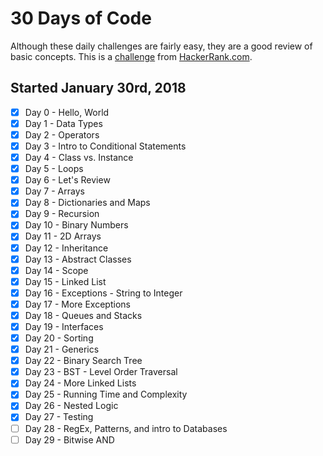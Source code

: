 # 30 Days of Code

Although these daily challenges are fairly easy, they are a good review of basic concepts.
This is a [challenge](https://www.hackerrank.com/domains/tutorials/30-days-of-code) from [HackerRank.com](www.hackerrank.com).

## Started January 30rd, 2018

- [x] Day 0 - Hello, World
- [x] Day 1 - Data Types  
- [x] Day 2 - Operators  
- [x] Day 3 - Intro to Conditional Statements  
- [x] Day 4 - Class vs. Instance
- [x] Day 5 - Loops
- [x] Day 6 - Let's Review
- [x] Day 7 - Arrays
- [x] Day 8 - Dictionaries and Maps
- [x] Day 9 - Recursion
- [x] Day 10 - Binary Numbers
- [x] Day 11 - 2D Arrays
- [x] Day 12 - Inheritance
- [x] Day 13 - Abstract Classes
- [x] Day 14 - Scope
- [x] Day 15 - Linked List
- [x] Day 16 - Exceptions - String to Integer
- [x] Day 17 - More Exceptions
- [x] Day 18 - Queues and Stacks
- [x] Day 19 - Interfaces
- [x] Day 20 - Sorting
- [x] Day 21 - Generics
- [x] Day 22 - Binary Search Tree
- [x] Day 23 - BST - Level Order Traversal
- [x] Day 24 - More Linked Lists
- [x] Day 25 - Running Time and Complexity
- [x] Day 26 - Nested Logic
- [x] Day 27 - Testing
- [ ] Day 28 - RegEx, Patterns, and intro to Databases
- [ ] Day 29 - Bitwise AND
